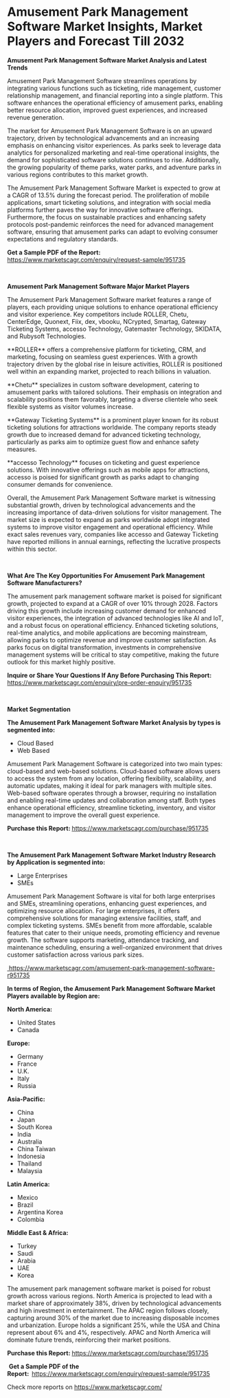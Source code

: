 <p><h1>Amusement Park Management Software Market Insights, Market Players and Forecast Till 2032</h1></p><p><strong>Amusement Park Management Software Market Analysis and Latest Trends</strong></p>
<p><p>Amusement Park Management Software streamlines operations by integrating various functions such as ticketing, ride management, customer relationship management, and financial reporting into a single platform. This software enhances the operational efficiency of amusement parks, enabling better resource allocation, improved guest experiences, and increased revenue generation. </p><p>The market for Amusement Park Management Software is on an upward trajectory, driven by technological advancements and an increasing emphasis on enhancing visitor experiences. As parks seek to leverage data analytics for personalized marketing and real-time operational insights, the demand for sophisticated software solutions continues to rise. Additionally, the growing popularity of theme parks, water parks, and adventure parks in various regions contributes to this market growth.</p><p>The Amusement Park Management Software Market is expected to grow at a CAGR of 13.5% during the forecast period. The proliferation of mobile applications, smart ticketing solutions, and integration with social media platforms further paves the way for innovative software offerings. Furthermore, the focus on sustainable practices and enhancing safety protocols post-pandemic reinforces the need for advanced management software, ensuring that amusement parks can adapt to evolving consumer expectations and regulatory standards.</p></p>
<p><strong>Get a Sample PDF of the Report:&nbsp;</strong> <a href="https://www.marketscagr.com/enquiry/request-sample/951735?utm_campaign=2754&utm_medium=2&utm_source=Github&utm_content=ia&utm_term=06032025&utm_id=amusement-park-management-software">https://www.marketscagr.com/enquiry/request-sample/951735</a></p>
<p>&nbsp;</p>
<p><strong>Amusement Park Management Software Major Market Players</strong></p>
<p><p>The Amusement Park Management Software market features a range of players, each providing unique solutions to enhance operational efficiency and visitor experience. Key competitors include ROLLER, Chetu, CenterEdge, Quonext, Fiix, dex, vbooku, NCrypted, Smartag, Gateway Ticketing Systems, accesso Technology, Gatemaster Technology, SKIDATA, and Rubysoft Technologies.</p><p>**ROLLER** offers a comprehensive platform for ticketing, CRM, and marketing, focusing on seamless guest experiences. With a growth trajectory driven by the global rise in leisure activities, ROLLER is positioned well within an expanding market, projected to reach billions in valuation.</p><p>**Chetu** specializes in custom software development, catering to amusement parks with tailored solutions. Their emphasis on integration and scalability positions them favorably, targeting a diverse clientele who seek flexible systems as visitor volumes increase.</p><p>**Gateway Ticketing Systems** is a prominent player known for its robust ticketing solutions for attractions worldwide. The company reports steady growth due to increased demand for advanced ticketing technology, particularly as parks aim to optimize guest flow and enhance safety measures.</p><p>**accesso Technology** focuses on ticketing and guest experience solutions. With innovative offerings such as mobile apps for attractions, accesso is poised for significant growth as parks adapt to changing consumer demands for convenience.</p><p>Overall, the Amusement Park Management Software market is witnessing substantial growth, driven by technological advancements and the increasing importance of data-driven solutions for visitor management. The market size is expected to expand as parks worldwide adopt integrated systems to improve visitor engagement and operational efficiency. While exact sales revenues vary, companies like accesso and Gateway Ticketing have reported millions in annual earnings, reflecting the lucrative prospects within this sector.</p></p>
<p>&nbsp;</p>
<p><strong>What Are The Key Opportunities For Amusement Park Management Software Manufacturers?</strong></p>
<p><p>The amusement park management software market is poised for significant growth, projected to expand at a CAGR of over 10% through 2028. Factors driving this growth include increasing customer demand for enhanced visitor experiences, the integration of advanced technologies like AI and IoT, and a robust focus on operational efficiency. Enhanced ticketing solutions, real-time analytics, and mobile applications are becoming mainstream, allowing parks to optimize revenue and improve customer satisfaction. As parks focus on digital transformation, investments in comprehensive management systems will be critical to stay competitive, making the future outlook for this market highly positive.</p></p>
<p><strong>Inquire or Share Your Questions If Any Before Purchasing This Report:</strong> <a href="https://www.marketscagr.com/enquiry/pre-order-enquiry/951735?utm_campaign=2754&utm_medium=2&utm_source=Github&utm_content=ia&utm_term=06032025&utm_id=amusement-park-management-software">https://www.marketscagr.com/enquiry/pre-order-enquiry/951735</a></p>
<p>&nbsp;</p>
<p><strong>Market Segmentation</strong></p>
<p><strong>The Amusement Park Management Software Market Analysis by types is segmented into:</strong></p>
<p><ul><li>Cloud Based</li><li>Web Based</li></ul></p>
<p><p>Amusement Park Management Software is categorized into two main types: cloud-based and web-based solutions. Cloud-based software allows users to access the system from any location, offering flexibility, scalability, and automatic updates, making it ideal for park managers with multiple sites. Web-based software operates through a browser, requiring no installation and enabling real-time updates and collaboration among staff. Both types enhance operational efficiency, streamline ticketing, inventory, and visitor management to improve the overall guest experience.</p></p>
<p><strong>Purchase this Report:&nbsp;</strong><a href="https://www.marketscagr.com/purchase/951735?utm_campaign=2754&utm_medium=2&utm_source=Github&utm_content=ia&utm_term=06032025&utm_id=amusement-park-management-software">https://www.marketscagr.com/purchase/951735</a></p>
<p>&nbsp;</p>
<p><strong>The Amusement Park Management Software Market Industry Research by Application is segmented into:</strong></p>
<p><ul><li>Large Enterprises</li><li>SMEs</li></ul></p>
<p><p>Amusement Park Management Software is vital for both large enterprises and SMEs, streamlining operations, enhancing guest experiences, and optimizing resource allocation. For large enterprises, it offers comprehensive solutions for managing extensive facilities, staff, and complex ticketing systems. SMEs benefit from more affordable, scalable features that cater to their unique needs, promoting efficiency and revenue growth. The software supports marketing, attendance tracking, and maintenance scheduling, ensuring a well-organized environment that drives customer satisfaction across various park sizes.</p></p>
<p><a href="https://www.marketscagr.com/amusement-park-management-software-r951735?utm_campaign=2754&utm_medium=2&utm_source=Github&utm_content=ia&utm_term=06032025&utm_id=amusement-park-management-software">&nbsp;https://www.marketscagr.com/amusement-park-management-software-r951735</a></p>
<p><strong>In terms of Region, the Amusement Park Management Software Market Players available by Region are:</strong></p>
<p>
    <p> <strong> North America: </strong>
        <ul>
            <li>United States</li>
            <li>Canada</li>
        </ul>
        </p> 
    <p> <strong> Europe: </strong>
        <ul>
            <li>Germany</li>
            <li>France</li>
            <li>U.K.</li>
            <li>Italy</li>
            <li>Russia</li>
        </ul>
        </p> 
    <p> <strong> Asia-Pacific: </strong>
        <ul>
            <li>China</li>
            <li>Japan</li>
            <li>South Korea</li>
            <li>India</li>
            <li>Australia</li>
            <li>China Taiwan</li>
            <li>Indonesia</li>
            <li>Thailand</li>
            <li>Malaysia</li>
        </ul>
        </p> 
    <p> <strong> Latin America: </strong>
        <ul>
            <li>Mexico</li>
            <li>Brazil</li>
            <li>Argentina Korea</li>
            <li>Colombia</li>
        </ul>
        </p> 
    <p> <strong> Middle East & Africa: </strong>
        <ul>
            <li>Turkey</li>
            <li>Saudi</li>
            <li>Arabia</li>
            <li>UAE</li>
            <li>Korea</li>
        </ul>
    </p>
    </p>
<p><p>The amusement park management software market is poised for robust growth across various regions. North America is projected to lead with a market share of approximately 38%, driven by technological advancements and high investment in entertainment. The APAC region follows closely, capturing around 30% of the market due to increasing disposable incomes and urbanization. Europe holds a significant 25%, while the USA and China represent about 6% and 4%, respectively. APAC and North America will dominate future trends, reinforcing their market positions.</p></p>
<p><strong>Purchase this Report: </strong><a href="https://www.marketscagr.com/purchase/951735?utm_campaign=2754&utm_medium=2&utm_source=Github&utm_content=ia&utm_term=06032025&utm_id=amusement-park-management-software">https://www.marketscagr.com/purchase/951735</a></p>
<p>&nbsp;<strong>Get a Sample PDF of the Report:&nbsp;&nbsp;</strong><a href="https://www.marketscagr.com/enquiry/request-sample/951735?utm_campaign=2754&utm_medium=2&utm_source=Github&utm_content=ia&utm_term=06032025&utm_id=amusement-park-management-software">https://www.marketscagr.com/enquiry/request-sample/951735</a></p>
<p><strong></strong></p>
<p>Check more reports on <a href="https://www.marketscagr.com/?utm_campaign=2754&utm_medium=2&utm_source=Github&utm_content=ia&utm_term=06032025&utm_id=amusement-park-management-software">https://www.marketscagr.com/</a></p>
